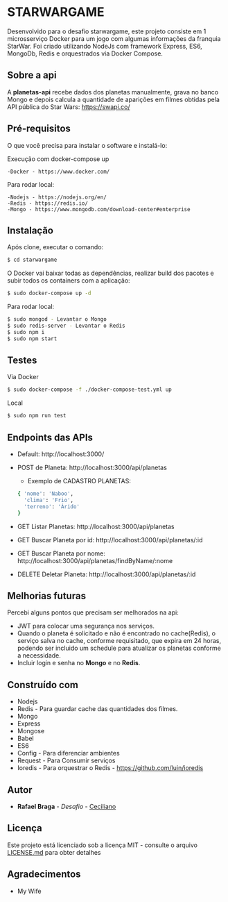 # STARWARGAME

Desenvolvido para o desafio starwargame, este projeto consiste em 1 microsserviço Docker para um jogo com algumas informações da franquia StarWar. Foi criado utilizando NodeJs com framework Express, ES6, MongoDb, Redis e orquestrados via Docker Compose.

## Sobre a api

A **planetas-api** recebe dados dos planetas manualmente, grava no banco Mongo e depois calcula a quantidade de aparições em filmes obtidas pela API pública do Star Wars:  https://swapi.co/ 

## Pré-requisitos

O que você precisa para instalar o software e instalá-lo:


Execução com docker-compose up
```
-Docker - https://www.docker.com/
```
Para rodar local:
```
-Nodejs - https://nodejs.org/en/
-Redis - https://redis.io/
-Mongo - https://www.mongodb.com/download-center#enterprise
```
## Instalação
Após clone, executar o comando:

```sh
$ cd starwargame
```
O Docker vai baixar todas as dependências, realizar build dos pacotes e subir todos os containers com a aplicação:
```sh
$ sudo docker-compose up -d
```
Para rodar local:
```sh
$ sudo mongod - Levantar o Mongo
$ sudo redis-server - Levantar o Redis
$ sudo npm i
$ sudo npm start
```
## Testes

Via Docker
```sh
$ sudo docker-compose -f ./docker-compose-test.yml up
```
Local
```sh
$ sudo npm run test
```
## Endpoints das APIs

- Default: http://localhost:3000/
- POST de Planeta: http://localhost:3000/api/planetas
  - Exemplo de CADASTRO PLANETAS:
  ```sh
  { 'nome': 'Naboo', 
    'clima': 'Frio', 
    'terreno': 'Árido' 
  }
  ```
- GET Listar Planetas: http://localhost:3000/api/planetas

- GET Buscar Planeta por id: http://localhost:3000/api/planetas/:id

- GET Buscar Planeta por nome: http://localhost:3000/api/planetas/findByName/:nome

- DELETE Deletar Planeta: http://localhost:3000/api/planetas/:id

## Melhorias futuras

Percebi alguns pontos que precisam ser melhorados na api:
* JWT para colocar uma segurança nos serviços.
* Quando o planeta é solicitado e não é encontrado no cache(Redis), o serviço salva no cache, conforme requisitado, que expira em 24 horas, podendo ser incluido um schedule para atualizar os planetas conforme a necessidade.
* Incluir login e senha no **Mongo** e no **Redis**.

## Construído com

* Nodejs
* Redis - Para guardar cache das quantidades dos filmes.
* Mongo
* Express
* Mongose
* Babel
* ES6
* Config - Para diferenciar ambientes
* Request - Para Consumir serviços
* Ioredis - Para orquestrar o Redis - https://github.com/luin/ioredis

## Autor

* **Rafael Braga** - *Desafio* - [Ceciliano](https://github.com/Ceciliano)

## Licença

Este projeto está licenciado sob a licença MIT - consulte o arquivo [LICENSE.md](LICENSE.md) para obter detalhes

## Agradecimentos

* My Wife
